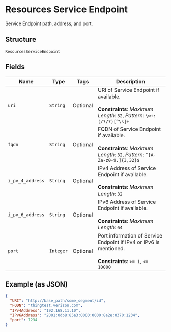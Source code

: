 
# Resources Service Endpoint

Service Endpoint path, address, and port.

## Structure

`ResourcesServiceEndpoint`

## Fields

| Name | Type | Tags | Description |
|  --- | --- | --- | --- |
| `uri` | `String` | Optional | URI of Service Endpoint if available.<br><br>**Constraints**: *Maximum Length*: `32`, *Pattern*: `\w+:(/?/?)[^\s]+` |
| `fqdn` | `String` | Optional | FQDN of Service Endpoint if available.<br><br>**Constraints**: *Maximum Length*: `32`, *Pattern*: `^[A-Za-z0-9.]{3,32}$` |
| `i_pv_4_address` | `String` | Optional | IPv4 Address of Service Endpoint if available.<br><br>**Constraints**: *Maximum Length*: `32` |
| `i_pv_6_address` | `String` | Optional | IPv6 Address of Service Endpoint if available.<br><br>**Constraints**: *Maximum Length*: `64` |
| `port` | `Integer` | Optional | Port information of Service Endpoint if IPv4 or IPv6 is mentioned.<br><br>**Constraints**: `>= 1`, `<= 10000` |

## Example (as JSON)

```json
{
  "URI": "http://base_path/some_segment/id",
  "FQDN": "thingtest.verizon.com",
  "IPv4Address": "192.168.11.10",
  "IPv6Address": "2001:0db8:85a3:0000:0000:8a2e:0370:1234",
  "port": 1234
}
```

